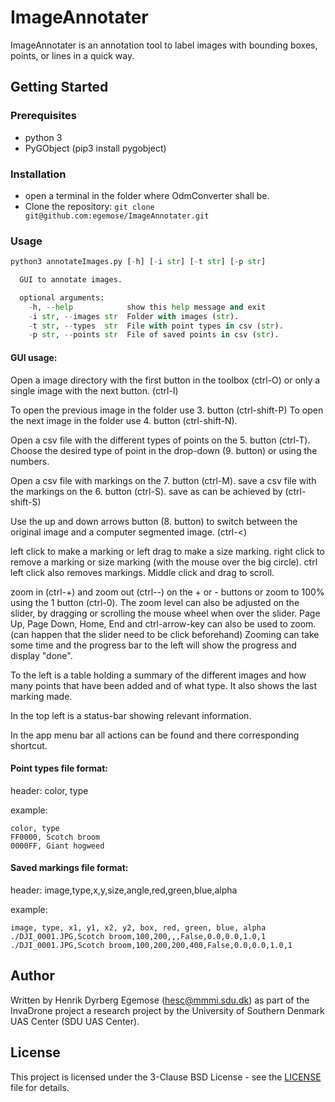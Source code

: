 # ImageAnnotater

ImageAnnotater is an annotation tool to label images with bounding boxes, points, or lines in a quick way.

## Getting Started

### Prerequisites

* python 3
* PyGObject (pip3 install pygobject)

### Installation

* open a terminal in the folder where OdmConverter shall be.
* Clone the repository:  `git clone git@github.com:egemose/ImageAnnotater.git`

### Usage

```python
python3 annotateImages.py [-h] [-i str] [-t str] [-p str]

  GUI to annotate images.

  optional arguments:
    -h, --help            show this help message and exit
    -i str, --images str  Folder with images (str).
    -t str, --types  str  File with point types in csv (str).
    -p str, --points str  File of saved points in csv (str).
```

#### GUI usage:

Open a image directory with the first button in the toolbox (ctrl-O)
or only a single image with the next button. (ctrl-I)

To open the previous image in the folder use 3. button (ctrl-shift-P)
To open the next image in the folder use 4. button (ctrl-shift-N).

Open a csv file with the different types of points on the 5. button (ctrl-T).
Choose the desired type of point in the drop-down (9. button) or using the
numbers.

Open a csv file with markings on the 7. button (ctrl-M).
save a csv file with the markings on the 6. button (ctrl-S).
save as can be achieved by (ctrl-shift-S)

Use the up and down arrows button (8. button) to switch between the original
 image and a computer segmented image. (ctrl-<)

left click to make a marking or left drag to make a size marking.
right click to remove a marking or size marking (with the mouse over the big circle).
ctrl left click also removes markings.
Middle click and drag to scroll.

zoom in (ctrl-+) and zoom out (ctrl--) on the + or - buttons or zoom to 100%
 using the 1 button (ctrl-0).
The zoom level can also be adjusted on the slider, by dragging or scrolling
the mouse wheel when over the slider.
Page Up, Page Down, Home, End and ctrl-arrow-key can also be used to zoom.
(can happen that the slider need to be click beforehand)
Zooming can take some time and the progress bar to the left will show the
progress and display "done".

To the left is a table holding a summary of the different images and
how many points that have been added and of what type.
It also shows the last marking made.

In the top left is a status-bar showing relevant information.

In the app menu bar all actions can be found and there corresponding
shortcut.

#### Point types file format:
header: color, type

example:
```
color, type
FF0000, Scotch broom
0000FF, Giant hogweed
```

#### Saved markings file format:
header: image,type,x,y,size,angle,red,green,blue,alpha

example:
```
image, type, x1, y1, x2, y2, box, red, green, blue, alpha
./DJI_0001.JPG,Scotch broom,100,200,,,False,0.0,0.0,1.0,1
./DJI_0001.JPG,Scotch broom,100,200,200,400,False,0.0,0.0,1.0,1
```

## Author

Written by Henrik Dyrberg Egemose (hesc@mmmi.sdu.dk) as part of the InvaDrone project a research project by the University of Southern Denmark UAS Center (SDU UAS Center).

## License

This project is licensed under the 3-Clause BSD License - see the [LICENSE](LICENSE) file for details.
